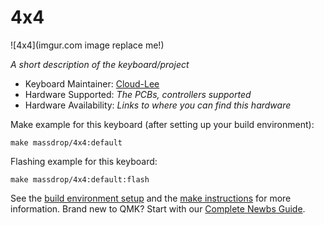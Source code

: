 # 4x4

![4x4](imgur.com image replace me!)

*A short description of the keyboard/project*

* Keyboard Maintainer: [Cloud-Lee](https://github.com/cloud-lee)
* Hardware Supported: *The PCBs, controllers supported*
* Hardware Availability: *Links to where you can find this hardware*

Make example for this keyboard (after setting up your build environment):

    make massdrop/4x4:default

Flashing example for this keyboard:

    make massdrop/4x4:default:flash

See the [build environment setup](https://docs.qmk.fm/#/getting_started_build_tools) and the [make instructions](https://docs.qmk.fm/#/getting_started_make_guide) for more information. Brand new to QMK? Start with our [Complete Newbs Guide](https://docs.qmk.fm/#/newbs).
